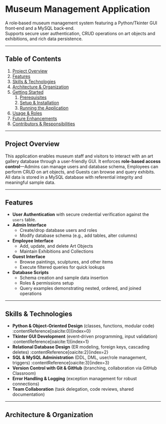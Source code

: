 # Museum Management Application

A role‑based museum management system featuring a Python/Tkinter GUI front‑end and a MySQL back‑end.  
Supports secure user authentication, CRUD operations on art objects and exhibitions, and rich data persistence.

---

## Table of Contents

1. [Project Overview](#project-overview)  
2. [Features](#features)  
3. [Skills & Technologies](#skills--technologies)  
4. [Architecture & Organization](#architecture--organization)  
5. [Getting Started](#getting-started)  
   1. [Prerequisites](#prerequisites)  
   2. [Setup & Installation](#setup--installation)  
   3. [Running the Application](#running-the-application)  
6. [Usage & Roles](#usage--roles)  
7. [Future Enhancements](#future-enhancements)  
8. [Contributors & Responsibilities](#contributors--responsibilities)  

---

## Project Overview

This application enables museum staff and visitors to interact with an art gallery database through a user‑friendly GUI. It enforces **role-based access control**—Admins can manage users and database schema, Employees can perform CRUD on art objects, and Guests can browse and query exhibits. All data is stored in a MySQL database with referential integrity and meaningful sample data.  

---

## Features

- **User Authentication** with secure credential verification against the `users` table.  
- **Admin Interface**  
  - Create/drop database users and roles  
  - Modify database schema (e.g., add tables, alter columns)  
- **Employee Interface**  
  - Add, update, and delete Art Objects  
  - Maintain Exhibitions and Collections  
- **Guest Interface**  
  - Browse paintings, sculptures, and other items  
  - Execute filtered queries for quick lookups  
- **Database Scripts**  
  - Schema creation and sample data insertion  
  - Roles & permissions setup  
  - Query examples demonstrating nested, ordered, and joined operations  

---

## Skills & Technologies

- **Python & Object‑Oriented Design** (classes, functions, modular code) :contentReference[oaicite:0]{index=0}  
- **Tkinter GUI Development** (event‑driven programming, input validation) :contentReference[oaicite:1]{index=1}  
- **Relational Database Design** (ER modeling, foreign keys, cascading deletes) :contentReference[oaicite:2]{index=2}  
- **SQL & MySQL Administration** (DDL, DML, user/role management, triggers) :contentReference[oaicite:3]{index=3}  
- **Version Control with Git & GitHub** (branching, collaboration via GitHub Classroom)  
- **Error Handling & Logging** (exception management for robust connections)  
- **Team Collaboration** (task delegation, code reviews, shared documentation)  

---

## Architecture & Organization

